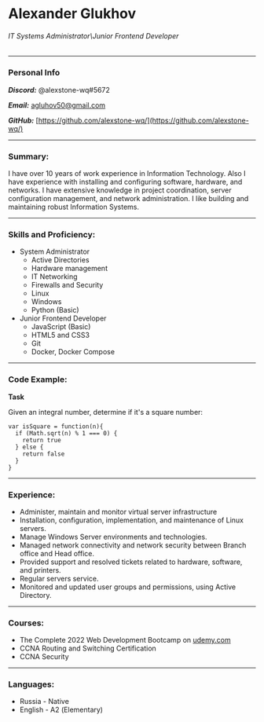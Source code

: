 # Alexander Glukhov

###### IT Systems Administrator\Junior Frontend Developer

---

### Personal Info

**_Discord:_** @alexstone-wq#5672

**_Email:_** agluhov50@gmail.com

**_GitHub:_** [https://github.com/alexstone-wq/](https://github.com/alexstone-wq/)

---

### Summary:

I have over 10 years of work experience in Information Technology. Also I have experience with installing and configuring software, hardware, and networks. I have extensive knowledge in project coordination, server configuration management, and network administration. I like building and maintaining robust Information Systems.

---

### Skills and Proficiency:

- System Administrator
  - Active Directories
  - Hardware management
  - IT Networking
  - Firewalls and Security
  - Linux
  - Windows
  - Python (Basic)
- Junior Frontend Developer
  - JavaScript (Basic)
  - HTML5 and CSS3
  - Git
  - Docker, Docker Compose

---

### Code Example:

**Task**

Given an integral number, determine if it's a square number:

```
var isSquare = function(n){
  if (Math.sqrt(n) % 1 === 0) {
    return true
  } else {
    return false
  }
}
```

---

### Experience:

- Administer, maintain and monitor virtual server infrastructure
- Installation, configuration, implementation, and maintenance of Linux servers.
- Manage Windows Server environments and technologies.
- Managed network connectivity and network security between Branch office and Head office.
- Provided support and resolved tickets related to hardware, software, and printers.
- Regular servers service.
- Monitored and updated user groups and permissions, using Active Directory.

---

### Courses:

- The Complete 2022 Web Development Bootcamp on [udemy.com](https://www.udemy.com)
- CCNA Routing and Switching Certification
- CCNA Security

---

### Languages:

- Russia - Native
- English - А2 (Elementary)
